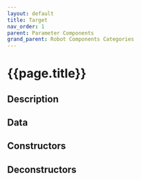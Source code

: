 ```yaml
---
layout: default
title: Target
nav_order: 1
parent: Parameter Components
grand_parent: Robot Components Categories
---
```


# **{{page.title}}**

## **Description**


## **Data**


## **Constructors**


## **Deconstructors**

